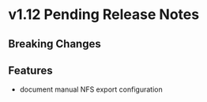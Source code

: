 # v1.12 Pending Release Notes

## Breaking Changes


## Features

- document manual NFS export configuration
